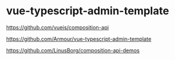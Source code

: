 # vue-typescript-admin-template

https://github.com/vuejs/composition-api

https://github.com/Armour/vue-typescript-admin-template

https://github.com/LinusBorg/composition-api-demos
